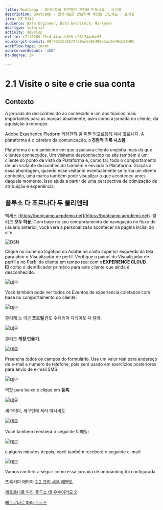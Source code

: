 ```yaml
---
title: Bootcamp - 웹사이트를 방문하여 계정을 만드세요 - 브라질
description: Bootcamp - 웹사이트를 방문하여 계정을 만드세요 - 브라질
jira: KT-5342
audience: Data Engineer, Data Architect, Marketer
doc-type: tutorial
activity: develop
exl-id: c71f6789-25cd-4fac-b026-e981744dbe95
source-git-commit: 90f7621536573f60ac6585404b1ac0e49cb08496
workflow-type: tm+mt
source-wordcount: '368'
ht-degree: 2%

---
```


# 2.1 Visite o site e crie sua conta

## Contexto

A jornada do desconhecido ao conhecido é um dos tópicos mais importantes para as marcas atualmente, asim como a jornada do cliente, da aquisição à retenção.

Adobe Experience Platform 데셈펜하 움 파펠 임포르탕테 네사 호르나다. A plataforma é o cérebro da comunicação, o **경험적 기록 시스템**.

Plataforma é um ambiente em que a palavra cliente engloba mais do que clientes conhecydos. Um visitante desconhecido no site também é um cliente do ponto de vista da Plataforma e, como tal, todo o comportamento de um visitante desconhecido também é enviado à Plataforma. Graças a essa abordagem, quando esse visitante eventualmente se torna um cliente conheido, uma marca também pode visualizar o que aconteceu antes daquele momento. Isso ajuda a partir de uma perspectiva de otimização de atribuição e experiência.

## 플루소 다 조르나다 두 클리엔테

액세스 [https://bootcamp.aepdemo.net](https://bootcamp.aepdemo.net). 클리크 **모두 허용**. Com base no seu comportamento de navegação no fluxo de usuário anterior, você verá a personalizaão acontecer na página inciial do site.

![DSN](./images/web8.png)

Clique no ícone do logotipo da Adobe no canto superior esquerdo da tela para abrir o Visualizador de perfil. Verifique o painel do Visualizador de perfil e no Perfil do cliente em tempo real com o **EXPERIENCE CLOUD ID** como o identificador primário para este cliente que ainda é desconhecido.

![데모](./images/pv1.png)

Você também pode ver todos os Eventos de experiencia coletados com base no comportamento do cliente.

![데모](./images/pv3.png)

클리케 노 이콘 **프로필** 칸토 수페리어 디레이토 다 텔라.

![데모](./images/pv4.png)

클리크 **계정 만들기**.

![데모](./images/pv5.png)

Preencha todos os campos do formulário. Use um valor real para endereço de e-mail e número de telefone, pois será usado em exercícios posteriores para envio de e-mail SMS.

![데모](./images/pv7.png)

역할 para baixo e clique em **등록**.

![데모](./images/pv8.png)

세구이다, 세구인테 세라 엑시비도

![데모](./images/pv9.png)

Você também reecberá o seguinte 이메일:

![데모](./images/pv10.png)

e alguns minutos depois, você também receberá o seguinte e-mail:

![데모](./images/pv11.png)

Vamos conferir a seguir como essa jornada de onboarding foi configurada.

프록시마 에타파 [2.2 크리 세우 에벤토](./ex2.md)

[레토르나르 파라 플루소 데 우수아리오 2](./uc2.md)

[레토르나르 파라 토도스](../../overview.md)
